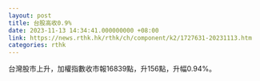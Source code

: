 ```yaml
---
layout: post
title: 台股高收0.9%
date: 2023-11-13 14:34:41.000000000 +08:00
link: https://news.rthk.hk/rthk/ch/component/k2/1727631-20231113.htm
categories: rthk
---
```


台灣股市上升，加權指數收市報16839點，升156點，升幅0.94%。
